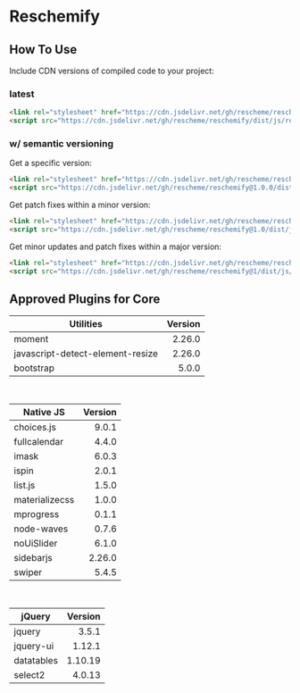 # Reschemify

## How To Use
Include CDN versions of compiled code to your project:

### latest
```html
<link rel="stylesheet" href="https://cdn.jsdelivr.net/gh/rescheme/reschemify/dist/css/reschemify.min.css" crossorigin="anonymous">
<script src="https://cdn.jsdelivr.net/gh/rescheme/reschemify/dist/js/reschemify.min.js" crossorigin="anonymous"></script>
```

### w/ semantic versioning
Get a specific version:
```html
<link rel="stylesheet" href="https://cdn.jsdelivr.net/gh/rescheme/reschemify@1.0.0/dist/css/reschemify.min.css" crossorigin="anonymous">
<script src="https://cdn.jsdelivr.net/gh/rescheme/reschemify@1.0.0/dist/js/reschemify.min.js" crossorigin="anonymous"></script>
```

Get patch fixes within a minor version:
```html
<link rel="stylesheet" href="https://cdn.jsdelivr.net/gh/rescheme/reschemify@1.0/dist/css/reschemify.min.css" crossorigin="anonymous">
<script src="https://cdn.jsdelivr.net/gh/rescheme/reschemify@1.0/dist/js/reschemify.min.js" crossorigin="anonymous"></script>
```

Get minor updates and patch fixes within a major version:
```html
<link rel="stylesheet" href="https://cdn.jsdelivr.net/gh/rescheme/reschemify@1/dist/css/reschemify.min.css" crossorigin="anonymous">
<script src="https://cdn.jsdelivr.net/gh/rescheme/reschemify@1/dist/js/reschemify.min.js" crossorigin="anonymous"></script>
```


## Approved Plugins for Core

| Utilities                         | Version       |
| --------------------------------- | -------------:|
| moment                            | 2.26.0        |
| javascript-detect-element-resize  | 2.26.0        |
| bootstrap                         | 5.0.0         |
<br />

| Native JS                         | Version       |
| --------------------------------- | -------------:|
| choices.js                        | 9.0.1         |
| fullcalendar                      | 4.4.0         |
| imask                             | 6.0.3         |
| ispin                             | 2.0.1         |
| list.js                           | 1.5.0         |
| materializecss                    | 1.0.0         |
| mprogress                         | 0.1.1         |
| node-waves                        | 0.7.6         |
| noUiSlider                        | 6.1.0         |
| sidebarjs                         | 2.26.0        |
| swiper                            | 5.4.5         |
<br />

| jQuery                            | Version       |
| --------------------------------- | -------------:|
| jquery                            | 3.5.1         |
| jquery-ui                         | 1.12.1        |
| datatables                        | 1.10.19       |
| select2                           | 4.0.13        |
<br />
